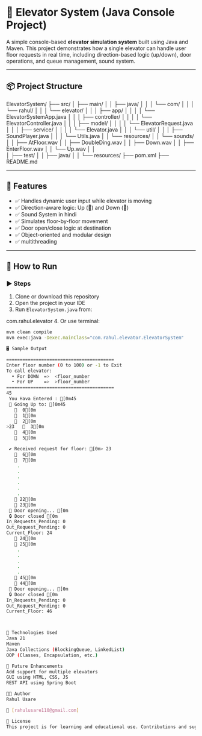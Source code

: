# 🚪 Elevator System (Java Console Project)

A simple console-based **elevator simulation system** built using Java and Maven. This project demonstrates how a single elevator can handle user floor requests in real time, including direction-based logic (up/down), door operations, and queue management, sound system.

---

## 📦 Project Structure

ElevatorSystem/
├── src/
│   ├── main/
│   │   ├── java/
│   │   │   └── com/
│   │   │       └── rahul/
│   │   │           └── elevator/
│   │   │               ├── app/
│   │   │               │   └── ElevatorSystemApp.java
│   │   │               ├── controller/
│   │   │               │   └── ElevatorController.java
│   │   │               ├── model/
│   │   │               │   └── ElevatorRequest.java
│   │   │               ├── service/
│   │   │               │   └── Elevator.java
│   │   │               └── util/
│   │   │                   ├── SoundPlayer.java
│   │   │                   └── Utils.java
│   │   └── resources/
│   │       └── sounds/
│   │           ├── AtFloor.wav
│   │           ├── DoubleDing.wav
│   │           ├── Down.wav
│   │           ├── EnterFloor.wav
│   │           └── Up.wav
│   │           
│   ├── test/
│   │   ├── java/
│   │   └── resources/
├── pom.xml
├── README.md


---

## 🧠 Features

- ✅ Handles dynamic user input while elevator is moving
- ✅ Direction-aware logic: Up (🔼) and Down (🔽)
- ✅ Sound System in hindi
- ✅ Simulates floor-by-floor movement
- ✅ Door open/close logic at destination
- ✅ Object-oriented and modular design
- ✅ multithreading 

---

## 🚀 How to Run

### ▶️ Steps
1. Clone or download this repository
2. Open the project in your IDE
3. Run `ElevatorSystem.java` from:

com.rahul.elevator
4. Or use terminal:
```bash
mvn clean compile
mvn exec:java -Dexec.mainClass="com.rahul.elevator.ElevatorSystem"

🖥️ Sample Output

========================================
Enter floor number (0 to 100) or -1 to Exit
To call elevator:
  • For DOWN  =>  <floor_number
  • For UP    =>  >floor_number
========================================
45
 You Hava Entered : [0m45
 🔼 Going Up to: [0m45
   🔼  0[0m
   🔼  1[0m
   🔼  2[0m
>23   🔼  3[0m
   🔼  4[0m
   🔼  5[0m

 ✔️ Received request for floor: [0m> 23
   🔼  6[0m
   🔼  7[0m
    .
    .
    .
    .
    .
    .
   🔼 22[0m
   🔼 23[0m
 🚪 Door opening... [0m
 🔒 Door closed [0m
In_Requests_Pending: 0
Out_Request_Pending: 0
Current_Floor: 24
   🔼 24[0m
   🔼 25[0m
    .
    .
    .
    .
    .
   🔼 45[0m
   🔼 44[0m
 🚪 Door opening... [0m
 🔒 Door closed [0m
In_Requests_Pending: 0
Out_Request_Pending: 0
Current_Floor: 46



🔧 Technologies Used
Java 21
Maven
Java Collections (BlockingQueue, LinkedList)
OOP (Classes, Encapsulation, etc.)

🚀 Future Enhancements
Add support for multiple elevators
GUI using HTML, CSS, JS
REST API using Spring Boot

👨‍💻 Author
Rahul Usare

📧 [rahulusare110@gmail.com]

📝 License
This project is for learning and educational use. Contributions and suggestions are welcome!